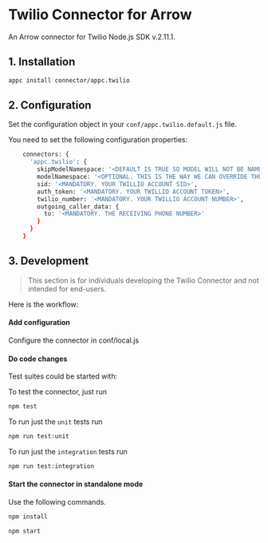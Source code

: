 # Twilio Connector for Arrow
An Arrow connector for Twilio Node.js SDK v.2.11.1.

## 1. Installation
```sh 
appc install connector/appc.twilio
```

## 2. Configuration
Set the configuration object in your ``conf/appc.twilio.default.js`` file.

You need to set the following configuration properties:
```sh
    connectors: {
      'appc.twilio': {
        skipModelNamespace: '<DEFAULT IS TRUE SO MODEL WILL NOT BE NAMESPACED>',
        modelNamespace: '<OPTIONAL. THIS IS THE WAY WE CAN OVERRIDE THE DEFAULT NAMESPACE WHICH IS THE CONNECTOR NAME.>',
        sid: '<MANDATORY. YOUR TWILLIO ACCOUNT SID>',
        auth_token: '<MANDATORY. YOUR TWILLIO ACCOUNT TOKEN>',
        twilio_number: '<MANDATORY. YOUR TWILLIO ACCOUNT NUMBER>',
        outgoing_caller_data: {
          to: '<MANDATORY. THE RECEIVING PHONE NUMBER>'
        }
      }
    }
```
## 3. Development
> This section is for individuals developing the Twilio Connector and not intended for end-users.

Here is the workflow:

#### Add configuration 

Configure the connector in conf/local.js

#### Do code changes 

Test suites could be started with:

To test the connector, just run
```sh
npm test
```
To run just the `unit` tests run
```sh
npm run test:unit
```
To run just the `integration` tests run
```sh
npm run test:integration
```

#### Start the connector in standalone mode 
Use  the following commands.

```sh
npm install

npm start
```